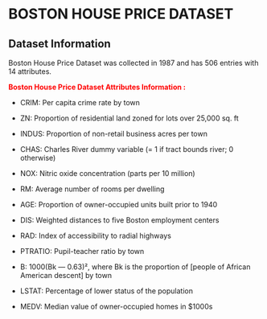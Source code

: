 # BOSTON HOUSE PRICE DATASET 

## Dataset Information
Boston House Price Dataset was collected in 1987 and has 506 entries with 14 attributes.

 <span style="color:red"><b>Boston House Price Dataset Attributes Information :</b></span>
  - CRIM: Per capita crime rate by town
  - ZN: Proportion of residential land zoned for lots over 25,000 sq. ft
  - INDUS: Proportion of non-retail business acres per town
  - CHAS: Charles River dummy variable (= 1 if tract bounds river; 0 otherwise)
  - NOX: Nitric oxide concentration (parts per 10 million)
  - RM: Average number of rooms per dwelling
  - AGE: Proportion of owner-occupied units built prior to 1940
  - DIS: Weighted distances to five Boston employment centers
  - RAD: Index of accessibility to radial highways
 
  - PTRATIO: Pupil-teacher ratio by town
  - B: 1000(Bk — 0.63)², where Bk is the proportion of [people of African American descent] by town
  - LSTAT: Percentage of lower status of the population
  - MEDV: Median value of owner-occupied homes in $1000s 

